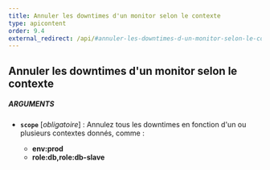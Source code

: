 ```yaml
---
title: Annuler les downtimes d'un monitor selon le contexte
type: apicontent
order: 9.4
external_redirect: /api/#annuler-les-downtimes-d-un-monitor-selon-le-contexte
---
```


## Annuler les downtimes d'un monitor selon le contexte
##### ARGUMENTS
* **`scope`** [*obligatoire*] :
    Annulez tous les downtimes en fonction d'un ou plusieurs contextes donnés, comme :

    *  **env:prod** 
    *  **role:db,role:db-slave**


